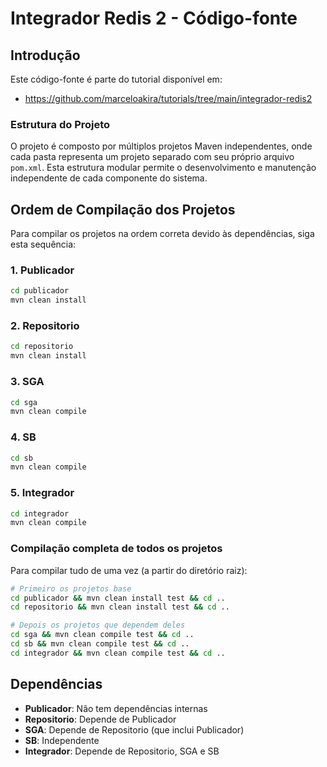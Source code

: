 # Integrador Redis 2 - Código-fonte

## Introdução

Este código-fonte é parte do tutorial disponível em:
- https://github.com/marceloakira/tutorials/tree/main/integrador-redis2

### Estrutura do Projeto

O projeto é composto por múltiplos projetos Maven independentes, onde cada pasta representa um projeto separado com seu próprio arquivo `pom.xml`. Esta estrutura modular permite o desenvolvimento e manutenção independente de cada componente do sistema.

## Ordem de Compilação dos Projetos

Para compilar os projetos na ordem correta devido às dependências, siga esta sequência:

### 1. Publicador
```bash
cd publicador
mvn clean install
```

### 2. Repositorio
```bash
cd repositorio  
mvn clean install
```

### 3. SGA
```bash
cd sga
mvn clean compile
```

### 4. SB
```bash
cd sb
mvn clean compile
```

### 5. Integrador
```bash
cd integrador
mvn clean compile
```

### Compilação completa de todos os projetos
Para compilar tudo de uma vez (a partir do diretório raiz):

```bash
# Primeiro os projetos base
cd publicador && mvn clean install test && cd ..
cd repositorio && mvn clean install test && cd ..

# Depois os projetos que dependem deles
cd sga && mvn clean compile test && cd ..
cd sb && mvn clean compile test && cd ..
cd integrador && mvn clean compile test && cd ..
```

## Dependências
- **Publicador**: Não tem dependências internas
- **Repositorio**: Depende de Publicador  
- **SGA**: Depende de Repositorio (que inclui Publicador)
- **SB**: Independente
- **Integrador**: Depende de Repositorio, SGA e SB
